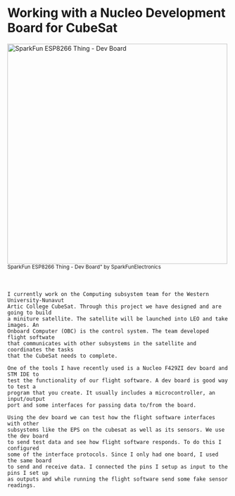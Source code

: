 <h1>  Working with a Nucleo Development Board for CubeSat </h1>

<p> 
        <img src="https://live.staticflickr.com/762/22206338264_e79a1a9775.jpg" alt="SparkFun ESP8266 Thing - Dev Board" style="display: block;" width="500" height="500"
             position="relative"/> <sup>SparkFun ESP8266 Thing - Dev Board" by SparkFunElectronics</sup>  
        <br><br><br>
 
    I currently work on the Computing subsystem team for the Western University-Nunavut 
    Artic College CubeSat. Through this project we have designed and are going to build
    a miniture satellite. The satellite will be launched into LEO and take images. An 
    Onboard Computer (OBC) is the control system. The team developed flight softwate 
    that communicates with other subsystems in the satellite and coordinates the tasks
    that the CubeSat needs to complete. 
                                                                                                                      
    One of the tools I have recently used is a Nucleo F429ZI dev board and STM IDE to 
    test the functionality of our flight software. A dev board is good way to test a
    program that you create. It usually includes a microcontroller, an input/output
    port and some interfaces for passing data to/from the board. 
  
    Using the dev board we can test how the flight software interfaces with other 
    subsystems like the EPS on the cubesat as well as its sensors. We use the dev board 
    to send test data and see how flight software responds. To do this I configured 
    some of the interface protocols. Since I only had one board, I used the same board 
    to send and receive data. I connected the pins I setup as input to the pins I set up 
    as outputs and while running the flight software send some fake sensor readings. 

</p> 


